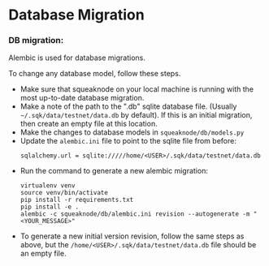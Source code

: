 # Database Migration

### DB migration:

Alembic is used for database migrations.

To change any database model, follow these steps.

- Make sure that squeaknode on your local machine is running with the most up-to-date database migration.
- Make a note of the path to the ".db" sqlite database file. (Usually `~/.sqk/data/testnet/data.db` by default). If this is an initial migration, then create an empty file at this location.
- Make the changes to database models in `squeaknode/db/models.py`
- Update the `alembic.ini` file to point to the sqlite file from before:
	```
	sqlalchemy.url = sqlite://///home/<USER>/.sqk/data/testnet/data.db
	```
- Run the command to generate a new alembic migration:
	```
	virtualenv venv
	source venv/bin/activate
	pip install -r requirements.txt
	pip install -e .
	alembic -c squeaknode/db/alembic.ini revision --autogenerate -m "<YOUR_MESSAGE>"
	```
- To generate a new initial version revision, follow the same steps as above, but the `/home/<USER>/.sqk/data/testnet/data.db` file should be an empty file.
